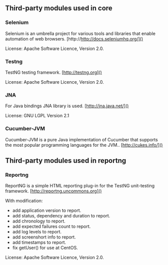 ## Third-party modules used in core ##
### Selenium ###
Selenium is an umbrella project for various tools and libraries that enable automation of web browsers.
[http://http://docs.seleniumhq.org/]()

License: Apache Software Licence, Version 2.0.

### Testng ###
TestNG testing framework.
[http://testng.org]()

License: Apache Software Licence, Version 2.0.

### JNA ###
For Java bindings JNA library is used.
[http://jna.java.net/]()

License: GNU LGPL Version 2.1

### Cucumber-JVM ###
Cucumber-JVM is a pure Java implementation of Cucumber that supports the most popular programming languages for the JVM..
[http://cukes.info/]()

## Third-party modules used in reportng ##
### Reportng ###
ReportNG is a simple HTML reporting plug-in for the TestNG unit-testing framework.
[http://reportng.uncommons.org]()

With modification:
* add application version to report.
* add status, dependency and duration to report.
* add chronology to report.
* add expected failures count to report.
* add log levels to report.
* add screenshort info to report.
* add timestamps to report.
* fix getUser() for use at CentOS.

License: Apache Software Licence, Version 2.0.
